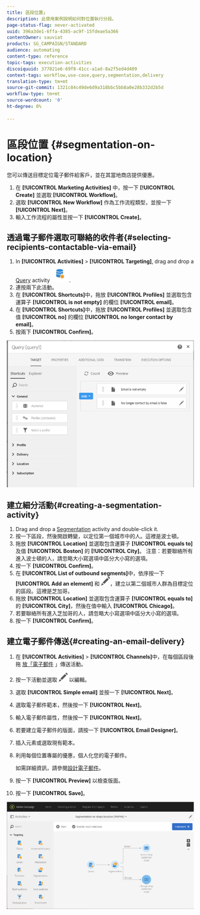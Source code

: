 ```yaml
---
title: 區段位置」
description: 此使用案例說明如何對位置執行分段。
page-status-flag: never-activated
uuid: 396a3de1-6ffa-4385-ac9f-15fdeae5a366
contentOwner: sauviat
products: SG_CAMPAIGN/STANDARD
audience: automating
content-type: reference
topic-tags: execution-activities
discoiquuid: 377821e6-69f8-41cc-a1ad-8a2f5ed4d409
context-tags: workflow,use-case,query,segmentation,delivery
translation-type: tm+mt
source-git-commit: 1321c84c49de6d9a318bbc5bb8a0e28b332d2b5d
workflow-type: tm+mt
source-wordcount: '0'
ht-degree: 0%

---
```



# 區段位置 {#segmentation-on-location}

您可以傳送目標定位電子郵件給客戶，並在其當地商店提供優惠。

1. 在 **[!UICONTROL Marketing Activities]** 中，按一下 **[!UICONTROL Create]** 並選取 **[!UICONTROL Workflow]**。
1. 選取 **[!UICONTROL New Workflow]** 作為工作流程類型，並按一下 **[!UICONTROL Next]**。
1. 輸入工作流程的屬性並按一下 **[!UICONTROL Create]**。

## 透過電子郵件選取可聯絡的收件者{#selecting-recipients-contactable-via-email}

1. In **[!UICONTROL Activities]** > **[!UICONTROL Targeting]**, drag and drop a [Query](../../automating/using/query.md) activity ![](assets/query.png).
1. 連按兩下此活動。
1. 在 **[!UICONTROL Shortcuts]**&#x200B;中，拖放 **[!UICONTROL Profiles]** 並選取包含運算子 **[!UICONTROL is not empty]** 的欄位 **[!UICONTROL email]**。
1. 在 **[!UICONTROL Shortcuts]**&#x200B;中，拖放 **[!UICONTROL Profiles]** 並選取包含值 **[!UICONTROL no]** 的欄位 **[!UICONTROL no longer contact by email]**。
1. 按兩下 **[!UICONTROL Confirm]**。

![](assets/wf-complement-query.png)

## 建立細分活動{#creating-a-segmentation-activity}

1. Drag and drop a [Segmentation](../../automating/using/segmentation.md) activity and double-click it.
1. 按一下區段，然後開啟轉變，以定位第一個城市中的人。這裡是波士頓。
1. 拖放 **[!UICONTROL Location]** 並選取包含運算子 **[!UICONTROL equals to]** 及值 **[!UICONTROL Boston]** 的 **[!UICONTROL City]**。
注意：若要聯絡所有進入波士頓的人，請忽略大小寫選項中區分大小寫的選項。
1. 按一下 **[!UICONTROL Confirm]**。
1. 在 **[!UICONTROL List of outbound segments]**&#x200B;中，依序按一下 **[!UICONTROL Add an element]** 和 ![](assets/edit_darkgrey-24px.png)，建立以第二個城市人群為目標定位的區段。這裡是芝加哥。
1. 拖放 **[!UICONTROL Location]** 並選取包含運算子 **[!UICONTROL equals to]** 的 **[!UICONTROL City]**，然後在值中輸入 **[!UICONTROL Chicago]**。
1. 若要聯絡所有進入芝加哥的人，請忽略大小寫選項中區分大小寫的選項。
1. 按一下 **[!UICONTROL Confirm]**。

## 建立電子郵件傳送{#creating-an-email-delivery}

1. 在 **[!UICONTROL Activities]** > **[!UICONTROL Channels]**&#x200B;中，在每個區段後拖 [放「電子郵件](../../automating/using/email-delivery.md) 」傳送活動。
1. 按一下活動並選取 ![](assets/edit_darkgrey-24px.png) 以編輯。
1. 選取 **[!UICONTROL Simple email]** 並按一下 **[!UICONTROL Next]**。
1. 選取電子郵件範本，然後按一下 **[!UICONTROL Next]**。
1. 輸入電子郵件屬性，然後按一下 **[!UICONTROL Next]**。
1. 若要建立電子郵件的版面，請按一下 **[!UICONTROL Email Designer]**。
1. 插入元素或選取現有範本。
1. 利用每個位置專屬的優惠，個人化您的電子郵件。

   如需詳細資訊，請參閱[設計電子郵件](../../designing/using/designing-from-scratch.md#designing-an-email-content-from-scratch)。

1. 按一下 **[!UICONTROL Preview]** 以檢查版面。
1. 按一下 **[!UICONTROL Save]**。

![](assets/wf-segmentation-location.png)

